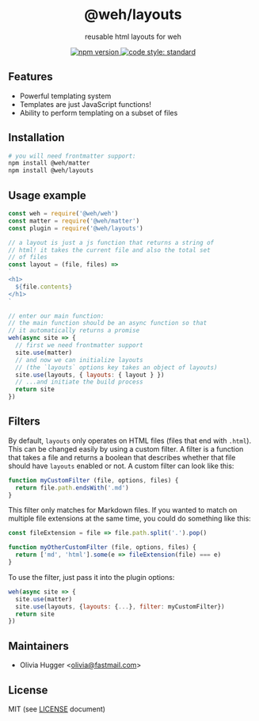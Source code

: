<h1 align="center">
  @weh/layouts
</h1>

<p align="center">
  reusable html layouts for weh
</p>

<p align="center">
  <!-- npm version -->
  <a href="https://npmjs.org/package/@weh/layouts">
    <img src="https://img.shields.io/npm/v/@weh/layouts.svg?style=flat-square"
      alt="npm version" />
  </a>
  <!-- code style -->
  <a href="https://github.com/feross/standard"><img src="https://img.shields.io/badge/code%20style-standard-blue.svg?style=flat-square"
  alt="code style: standard"></a>
</p>

## Features

- Powerful templating system
- Templates are just JavaScript functions!
- Ability to perform templating on a subset of files

## Installation

```sh
# you will need frontmatter support:
npm install @weh/matter
npm install @weh/layouts
```

## Usage example

```js
const weh = require('@weh/weh')
const matter = require('@weh/matter')
const plugin = require('@weh/layouts')

// a layout is just a js function that returns a string of
// html! it takes the current file and also the total set
// of files
const layout = (file, files) =>
`
<h1>
  ${file.contents}
</h1>
`

// enter our main function:
// the main function should be an async function so that
// it automatically returns a promise
weh(async site => {
  // first we need frontmatter support
  site.use(matter)
  // and now we can initialize layouts
  // (the `layouts` options key takes an object of layouts)
  site.use(layouts, { layouts: { layout } })
  // ...and initiate the build process
  return site
})
```

## Filters

By default, `layouts` only operates on HTML files (files that end with `.html`).
This can be changed easily by using a custom filter. A filter is a function that
takes a file and returns a boolean that describes whether that file should have
`layouts` enabled or not. A custom filter can look like this:

```js
function myCustomFilter (file, options, files) {
  return file.path.endsWith('.md')
}
```

This filter only matches for Markdown files. If you wanted to match on multiple file
extensions at the same time, you could do something like this:

```js
const fileExtension = file => file.path.split('.').pop()

function myOtherCustomFilter (file, options, files) {
  return ['md', 'html'].some(e => fileExtension(file) === e)
}
```

To use the filter, just pass it into the plugin options:

```js
weh(async site => {
  site.use(matter)
  site.use(layouts, {layouts: {...}, filter: myCustomFilter})
  return site
})
```

## Maintainers

- Olivia Hugger <[olivia@fastmail.com](mailto:olivia@fastmail.com)>

## License

MIT (see [LICENSE](LICENSE) document)
